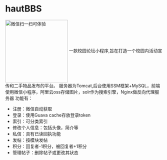 # hautBBS
<img src="https://github.com/coldcoder126/git_images/blob/master/hautBBS.JPG" width="200" height="200" alt="微信扫一扫可体验" align=center>
一款校园论坛小程序,旨在打造一个校园内活动宣传和二手物品发布的平台。  
服务器为Tomcat,后台使用SSM框架+MySQL，前端使用微信小程序，阿里云oss存储图片，solr作为搜索引擎，Nginx做反向代理服务器
功能有： 

- 注册：微信自动获取  
- 登录：使用Guava cache存放登录token  
- 索引：可分类索引  
- 修改个人信息：包括头像，简介等  
- 私信：具有已读回执功能  
- 发帖：按模块发帖  
- 积分：回复者-1积分，被回复者+1积分   
- 管理帖子：删除帖子或更改其状态  
